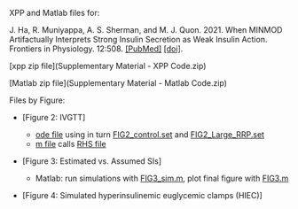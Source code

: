 XPP and Matlab files for:

J. Ha, R. Muniyappa, A. S. Sherman, and M. J. Quon. 2021. When MINMOD Artifactually Interprets Strong Insulin Secretion as Weak Insulin Action. Frontiers in Physiology. 12:508. [[PubMed]](https://pubmed.ncbi.nlm.nih.gov/33967818/) [[doi]](https://www.frontiersin.org/articles/10.3389/fphys.2021.601894/full).

[xpp zip file](Supplementary Material - XPP Code.zip)

[Matlab zip file](Supplementary Material - Matlab Code.zip)

Files by Figure:

* [Figure 2: IVGTT]
    * [ode file](IVGTT.ode) using in turn [FIG2_control.set](FIG2_control.set) and [FIG2_Large_RRP.set](FIG2_Large_RRP.set)
    * [m file](FIG2.m) calls [RHS file](IVGTT_ode.m) 

* [Figure 3: Estimated vs. Assumed SIs]
    * Matlab: run simulations with [FIG3_sim.m](FIG3_sim.m), plot final figure with [FIG3.m](FIG3.m)

* [Figure 4: Simulated hyperinsulinemic euglycemic clamps (HIEC)]

